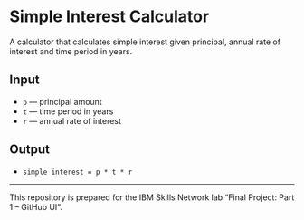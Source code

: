 # Simple Interest Calculator

A calculator that calculates simple interest given principal, annual rate of interest and time period in years.

## Input
- `p` — principal amount  
- `t` — time period in years  
- `r` — annual rate of interest

## Output
- `simple interest = p * t * r`

---
This repository is prepared for the IBM Skills Network lab “Final Project: Part 1 – GitHub UI”.
